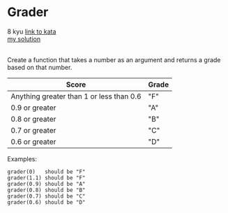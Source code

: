 # Grader
8 kyu
[link to kata](https://www.codewars.com/kata/53d16bd82578b1fb5b00128c/train/javascript)
<br/>
[my solution]('./kata.js')
<br/>
<br/>
<p>Create a function that takes a number as an argument and returns a grade based on that number.</p>
<table>
<thead>
<tr>
<th>Score</th>
<th>Grade</th>
</tr>
</thead>
<tbody><tr>
<td>Anything greater than 1 or less than 0.6</td>
<td>"F"</td>
</tr>
<tr>
<td>0.9 or greater</td>
<td>"A"</td>
</tr>
<tr>
<td>0.8 or greater</td>
<td>"B"</td>
</tr>
<tr>
<td>0.7 or greater</td>
<td>"C"</td>
</tr>
<tr>
<td>0.6 or greater</td>
<td>"D"</td>
</tr>
</tbody></table>
<p>Examples:</p>
<pre><code>grader(0)   should be "F"
grader(1.1) should be "F"
grader(0.9) should be "A"
grader(0.8) should be "B"
grader(0.7) should be "C"
grader(0.6) should be "D"
</code></pre>
